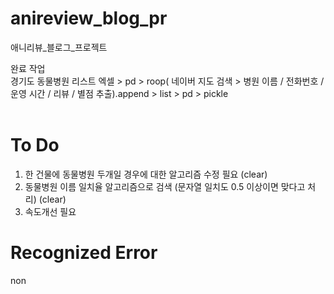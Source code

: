 # anireview_blog_pr
애니리뷰_블로그_프로젝트

완료 작업 <br/>
경기도 동물병원 리스트 엑셀 > pd > roop( 네이버 지도 검색 > 병원 이름 / 전화번호 / 운영 시간 / 리뷰 / 별점 추출).append > list > pd > pickle<br/><br/>
# To Do<br/>
1. 한 건물에 동물병원 두개일 경우에 대한 알고리즘 수정 필요 (clear)<br/>
2. 동물병원 이름 일치율 알고리즘으로 검색 (문자열 일치도 0.5 이상이면 맞다고 처리) (clear)<br/>
3. 속도개선 필요<br/>

# Recognized Error<br/>
non